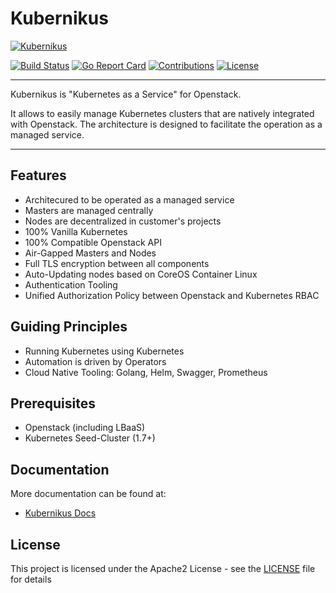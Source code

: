 # Kubernikus

[![Kubernikus](/assets/kubernikus.svg)](https://github.com/sapcc/kubernikus)

[![Build Status](https://travis-ci.org/sapcc/kubernikus.svg?branch=master)](https://travis-ci.org/sapcc/kubernikus)
[![Go Report Card](https://goreportcard.com/badge/github.com/sapcc/kubernikus)](https://goreportcard.com/report/github.com/sapcc/kubernikus)
[![Contributions](https://img.shields.io/badge/contributions-welcome-brightgreen.svg)](https://travis-ci.org/sapcc/kubernikus.svg?branch=master)
[![License](https://img.shields.io/badge/license-Apache-blue.svg)](http://www.apache.org/licenses/LICENSE-2.0.txt)

----

Kubernikus is "Kubernetes as a Service" for Openstack.

It allows to easily manage Kubernetes clusters that are natively integrated with Openstack. The architecture is designed to facilitate the operation as a managed service.

----

## Features

  * Architecured to be operated as a managed service
  * Masters are managed centrally 
  * Nodes are decentralized in customer's projects
  * 100% Vanilla Kubernetes
  * 100% Compatible Openstack API
  * Air-Gapped Masters and Nodes
  * Full TLS encryption between all components
  * Auto-Updating nodes based on CoreOS Container Linux
  * Authentication Tooling 
  * Unified Authorization Policy between Openstack and Kubernetes RBAC
  
## Guiding Principles

  * Running Kubernetes using Kubernetes
  * Automation is driven by Operators
  * Cloud Native Tooling: Golang, Helm, Swagger, Prometheus
  
## Prerequisites

  * Openstack (including LBaaS)
  * Kubernetes Seed-Cluster (1.7+)
  
## Documentation

More documentation can be found at:

  * [Kubernikus Docs](./docs/)

## License
This project is licensed under the Apache2 License - see the [LICENSE](LICENSE) file for details


